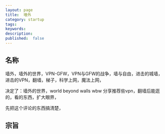 ```yaml
---
layout: page
title:  墙外
category: startup
tags:
keywords:
description:
published:  false
---
```


## 名称
墙外，墙外的世界，VPN-GFW，VPN与GFW的战争，墙与自由，进击的城墙，
进击的VPN，翻墙，梯子，科学上网，魔法上网，

决定了：墙外的世界，world beyond walls  wbw
分享推荐些vpn，翻墙后能逛的，看的东西，扩大眼界，


先把这个评论的东西搞清楚，

## 宗旨

## 


